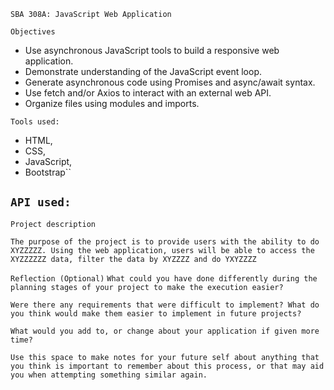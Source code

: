 `SBA 308A: JavaScript Web Application`

``Objectives``
- Use asynchronous JavaScript tools to build a responsive web application.
- Demonstrate understanding of the JavaScript event loop.
- Generate asynchronous code using Promises and async/await syntax.
- Use fetch and/or Axios to interact with an external web API.
- Organize files using modules and imports.

``Tools used:``
- HTML, 
- CSS, 
- JavaScript, 
- Bootstrap``

``API used: ``
- 

``Project description``

`The purpose of the project is to provide users with the ability to do XYZZZZZ. Using the web application, users will be able to access the XYZZZZZZ data, filter the data by XYZZZZ and do YXYZZZZ `

``Reflection (Optional)``
```What could you have done differently during the planning stages of your project to make the execution easier?```

```Were there any requirements that were difficult to implement? What do you think would make them easier to implement in future projects?```

```What would you add to, or change about your application if given more time?```

```Use this space to make notes for your future self about anything that you think is important to remember about this process, or that may aid you when attempting something similar again.```
